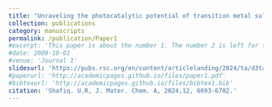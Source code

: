 ```yaml
---
title: "Unraveling the photocatalytic potential of transition metal sulfide and selenide monolayers for overall water splitting and photo-corrosion inhibition"
collection: publications
category: manuscripts
permalink: /publication/Paper1
#excerpt: 'This paper is about the number 1. The number 2 is left for future work.'
#date: 2009-10-01
#venue: 'Journal 1'
slidesurl: 'https://pubs.rsc.org/en/content/articlelanding/2024/ta/d3ta07106e'
#paperurl: 'http://academicpages.github.io/files/paper1.pdf'
#bibtexurl: 'http://academicpages.github.io/files/bibtex1.bib'
citation: 'Shafiq. U.R, J. Mater. Chem. A, 2024,12, 6693-6702.'
---
```

